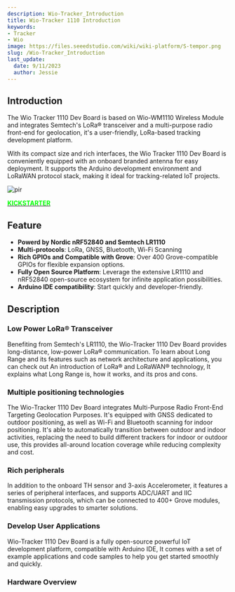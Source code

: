 ```yaml
---
description: Wio-Tracker_Introduction
title: Wio-Tracker 1110 Introduction
keywords:
- Tracker
- Wio
image: https://files.seeedstudio.com/wiki/wiki-platform/S-tempor.png
slug: /Wio-Tracker_Introduction
last_update:
  date: 9/11/2023
  author: Jessie
---
```


## Introduction

The Wio Tracker 1110 Dev Board is based on Wio-WM1110 Wireless Module and integrates Semtech's LoRa® transceiver and a multi-purpose radio front-end for geolocation, it's a user-friendly, LoRa-based tracking development platform. 

With its compact size and rich interfaces, the Wio Tracker 1110 Dev Board is conveniently equipped with an onboard branded antenna for easy deployment. It supports the Arduino development environment and LoRaWAN protocol stack, making it ideal for tracking-related IoT projects.

<p style={{textAlign: 'center'}}><img src="https://files.seeedstudio.com/wiki/SenseCAP/wio_tracker/1-114993136-Wio-Tracker-1110-Dev-Board-45font.jpg" alt="pir" width={800} height="auto" /></p>


<div class="get_one_now_container" style={{textAlign: 'center'}}>
    <a class="get_one_now_item" href="https://www.seeedstudio.com/SenseCAP-Card-Tracker-T1000-A-p-5697.html">
            <strong><span><font color={'FFFFFF'} size={"4"}> KICKSTARTER </font></span></strong>
    </a>
</div>

## Feature

* **Powerd by Nordic nRF52840 and Semtech LR1110**<br/>
* **Multi-protocols**: LoRa, GNSS, Bluetooth, Wi-Fi Scanning
* **Rich GPIOs and Compatible with Grove**: Over 400 Grove-compatible GPIOs for flexible expansion options.
* **Fully Open Source Platform**: Leverage the extensive LR1110 and nRF52840 open-source ecosystem for infinite application possibilities.
* **Arduino IDE compatibility**: Start quickly and developer-friendly.

## Description

### Low Power LoRa® Transceiver

Benefiting from Semtech's LR1110, the Wio-Tracker 1110 Dev Board provides long-distance, low-power LoRa® communication. To learn about Long Range and its features such as network architecture and applications, you can check out An introduction of LoRa® and LoRaWAN® technology, It explains what Long Range is, how it works, and its pros and cons.

### Multiple positioning technologies

The Wio-Tracker 1110 Dev Board integrates Multi-Purpose Radio Front-End Targeting Geolocation Purposes. It's equipped with GNSS dedicated to outdoor positioning, as well as Wi-Fi and Bluetooth scanning for indoor positioning. It's able to automatically transition between outdoor and indoor activities, replacing the need to build different trackers for indoor or outdoor use, this provides all-around location coverage while reducing complexity and cost.

### Rich peripherals

In addition to the onboard TH sensor and 3-axis Accelerometer, it features a series of peripheral interfaces, and supports ADC/UART and IIC transmission protocols, which can be connected to 400+ Grove modules, enabling easy upgrades to smarter solutions.


### Develop User Applications

Wio-Tracker 1110 Dev Board is a fully open-source powerful IoT development platform, compatible with Arduino IDE,  It comes with a set of example applications and code samples to help you get started smoothly and quickly.

### Hardware Overview

